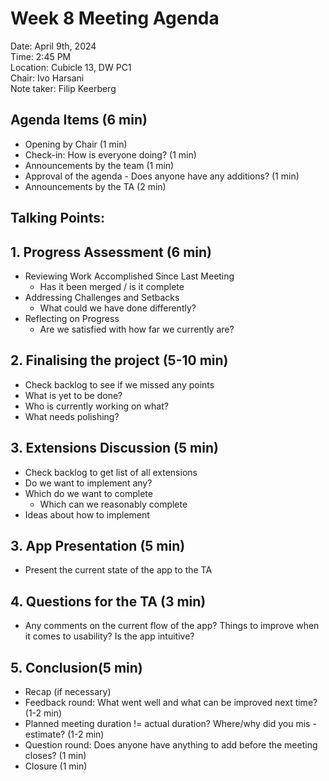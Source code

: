 # Week 8 Meeting Agenda

Date:           April 9th, 2024\
Time:           2:45 PM\
Location:       Cubicle 13, DW PC1\
Chair:          Ivo Harsani\
Note taker:     Filip Keerberg

## Agenda Items (6 min)
- Opening by Chair (1 min)
- Check-in: How is everyone doing? (1 min)
- Announcements by the team (1 min)
- Approval of the agenda - Does anyone have any additions? (1 min)
- Announcements by the TA (2 min)

## Talking Points:

## 1. Progress Assessment (6 min)
- Reviewing Work Accomplished Since Last Meeting
    - Has it been merged / is it complete
- Addressing Challenges and Setbacks
    - What could we have done differently?
- Reflecting on Progress
    - Are we satisfied with how far we currently are?

## 2. Finalising the project (5-10 min)
- Check backlog to see if we missed any points
- What is yet to be done?
- Who is currently working on what?
- What needs polishing?

## 3. Extensions Discussion (5 min)
- Check backlog to get list of all extensions
- Do we want to implement any?
- Which do we want to complete
    - Which can we reasonably complete
- Ideas about how to implement

## 3. App Presentation (5 min)
- Present the current state of the app to the TA

## 4. Questions for the TA (3 min)
- Any comments on the current flow of the app? Things to improve when it comes to usability? Is the app intuitive?

## 5. Conclusion(5 min)
- Recap (if necessary)
- Feedback round: What went well and what can be improved next time? (1-2 min)
- Planned meeting duration != actual duration? Where/why did you mis -estimate? (1-2 min)
- Question round: Does anyone have anything to add before the meeting closes? (1 min)
- Closure (1 min)
